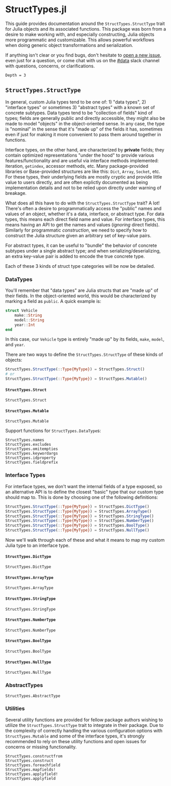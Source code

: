 # StructTypes.jl

This guide provides documentation around the `StructTypes.StructType` trait for Julia objects
and its associated functions. This package was born from a desire to make working with, and
especially constructing, Julia objects more programmatic and customizable. This allows powerful
workflows when doing generic object transformations and serialization.

If anything isn't clear or you find bugs, don't hesitate to [open a new issue](https://github.com/JuliaData/StructTypes.jl/issues/new), even just for a question, or come chat with us on the
[#data](https://julialang.slack.com/messages/data/) slack channel with questions, concerns, or clarifications.

```@contents
Depth = 3
```

## `StructTypes.StructType`

In general, custom Julia types tend to be one of: 1) "data types", 2) "interface types" or sometimes 3) "abstract types" with a known set of concrete subtypes. Data types tend to be "collection of fields" kind of types; fields are generally public and directly accessible, they might also be made to model "objects" in the object-oriented sense. In any case, the type is "nominal" in the sense that it's "made up" of the fields it has, sometimes even if just for making it more convenient to pass them around together in functions.

Interface types, on the other hand, are characterized by **private** fields; they contain optimized representations "under the hood" to provide various features/functionality and are useful via interface methods implemented: iteration, `getindex`, accessor methods, etc. Many package-provided libraries or Base-provided structures are like this: `Dict`, `Array`, `Socket`, etc. For these types, their underlying fields are mostly cryptic and provide little value to users directly, and are often explictly documented as being implementation details and not to be relied upon directly under warning of breakage.

What does all this have to do with the `StructTypes.StructType` trait? A lot! There's often a desire to
programmatically access the "public" names and values of an object, whether it's a data, interface, or abstract type.
For data types, this means each direct field name and value. For interface types, this means having an API
to get the names and values (_ignoring_ direct fields). Similarly for programmatic _construction_, we need to specify how to construct the Julia structure given an arbitrary set of key-value pairs.

For abstract types, it can be useful to "bundle" the behavior of concrete subtypes under a single abstract type; and
when serializing/deserializing, an extra key-value pair is added to encode the true concrete type.

Each of these 3 kinds of struct type categories will be now be detailed.

### DataTypes

You'll remember that "data types" are Julia structs that are "made up" of their fields. In the object-oriented world,
this would be characterized by marking a field as `public`. A quick example is:

```julia
struct Vehicle
    make::String
    model::String
    year::Int
end
```

In this case, our `Vehicle` type is entirely "made up" by its fields, `make`, `model`, and `year`.

There are two ways to define the `StructTypes.StructType` of these kinds of objects:

```julia
StructTypes.StructType(::Type{MyType}) = StructTypes.Struct()
# or
StructTypes.StructType(::Type{MyType}) = StructTypes.Mutable()
```

#### `StructTypes.Struct`

```@docs
StructTypes.Struct
```

#### `StructTypes.Mutable`

```@docs
StructTypes.Mutable
```

Support functions for `StructTypes.DataType`s:

```@docs
StructTypes.names
StructTypes.excludes
StructTypes.omitempties
StructTypes.keywordargs
StructTypes.idproperty
StructTypes.fieldprefix
```

### Interface Types

For interface types, we don't want the internal fields of a type exposed, so an alternative API is to define the closest "basic" type that our custom type should map to. This is done by choosing one of the following definitions:
```julia
StructTypes.StructType(::Type{MyType}) = StructTypes.DictType()
StructTypes.StructType(::Type{MyType}) = StructTypes.ArrayType()
StructTypes.StructType(::Type{MyType}) = StructTypes.StringType()
StructTypes.StructType(::Type{MyType}) = StructTypes.NumberType()
StructTypes.StructType(::Type{MyType}) = StructTypes.BoolType()
StructTypes.StructType(::Type{MyType}) = StructTypes.NullType()
```

Now we'll walk through each of these and what it means to map my custom Julia type to an interface type.

#### `StructTypes.DictType`

```@docs
StructTypes.DictType
```

#### `StructTypes.ArrayType`

```@docs
StructTypes.ArrayType
```

#### `StructTypes.StringType`

```@docs
StructTypes.StringType
```

#### `StructTypes.NumberType`

```@docs
StructTypes.NumberType
```

#### `StructTypes.BoolType`

```@docs
StructTypes.BoolType
```

#### `StructTypes.NullType`

```@docs
StructTypes.NullType
```

### AbstractTypes

```@docs
StructTypes.AbstractType
```

### Utilities

Several utility functions are provided for fellow package authors wishing to utilize the `StructTypes.StructType` trait to integrate in their package. Due to the complexity of correctly handling the various configuration options with `StructTypes.Mutable` and some of the interface types, it's strongly recommended to rely on these utility functions and open issues for concerns or missing functionality.

```@docs
StructTypes.constructfrom
StructTypes.construct
StructTypes.foreachfield
StructTypes.mapfields!
StructTypes.applyfield!
StructTypes.applyfield 
```
